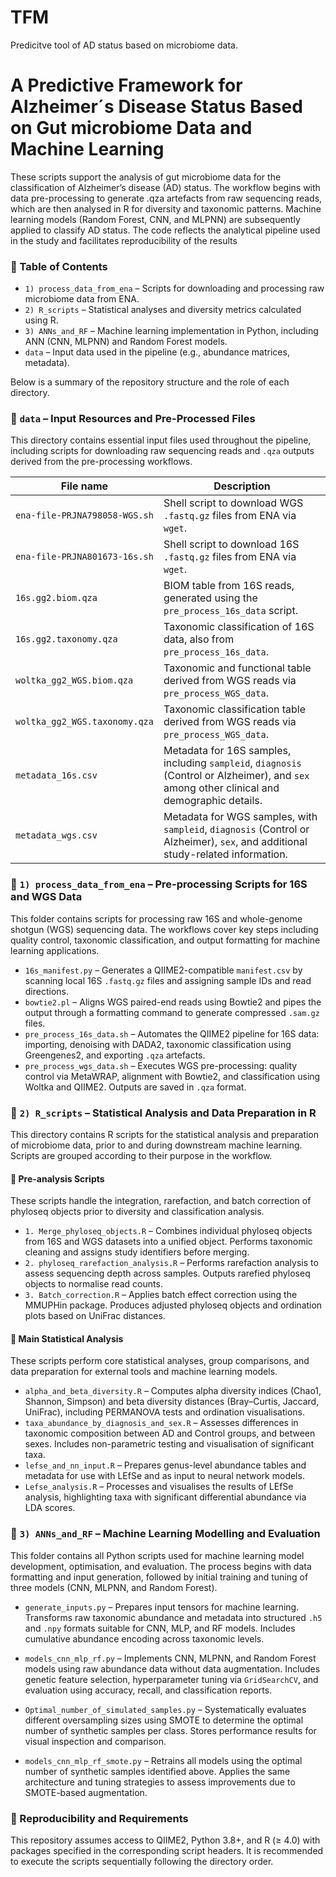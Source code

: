 # TFM
Predicitve tool of AD status based on microbiome data.
# A Predictive Framework for Alzheimer´s Disease Status Based on Gut microbiome Data and Machine Learning
These scripts support the analysis of gut microbiome data for the classification of Alzheimer’s disease (AD) status. The workflow begins with data pre-processing to generate .qza artefacts from raw sequencing reads, which are then analysed in R for diversity and taxonomic patterns. Machine learning models (Random Forest, CNN, and MLPNN) are subsequently applied to classify AD status. The code reflects the analytical pipeline used in the study and facilitates reproducibility of the results

### 📑 Table of Contents
- `1) process_data_from_ena` – Scripts for downloading and processing raw microbiome data from ENA.
- `2) R_scripts` – Statistical analyses and diversity metrics calculated using R.
- `3) ANNs_and_RF` – Machine learning implementation in Python, including ANN (CNN, MLPNN) and Random Forest models.
- `data` – Input data used in the pipeline (e.g., abundance matrices, metadata).


Below is a summary of the repository structure and the role of each directory.

### 📁 `data` – Input Resources and Pre-Processed Files
This directory contains essential input files used throughout the pipeline, including scripts for downloading raw sequencing reads and `.qza` outputs derived from the pre-processing workflows.

| File name                        | Description                                                                 |
|----------------------------------|-----------------------------------------------------------------------------|
| `ena-file-PRJNA798058-WGS.sh`   | Shell script to download WGS `.fastq.gz` files from ENA via `wget`.        |
| `ena-file-PRJNA801673-16s.sh`   | Shell script to download 16S `.fastq.gz` files from ENA via `wget`.        |
| `16s.gg2.biom.qza`              | BIOM table from 16S reads, generated using the `pre_process_16s_data` script. |
| `16s.gg2.taxonomy.qza`          | Taxonomic classification of 16S data, also from `pre_process_16s_data`.    |
| `woltka_gg2_WGS.biom.qza`       | Taxonomic and functional table derived from WGS reads via `pre_process_WGS_data`. |
| `woltka_gg2_WGS.taxonomy.qza`   | Taxonomic classification table derived from WGS reads via `pre_process_WGS_data`. |
| `metadata_16s.csv`              | Metadata for 16S samples, including `sampleid`, `diagnosis` (Control or Alzheimer), and `sex` among other clinical and demographic details. |
| `metadata_wgs.csv`              | Metadata for WGS samples, with `sampleid`, `diagnosis` (Control or Alzheimer), `sex`, and additional study-related information. |

### 📁 `1) process_data_from_ena` – Pre-processing Scripts for 16S and WGS Data
This folder contains scripts for processing raw 16S and whole-genome shotgun (WGS) sequencing data. The workflows cover key steps including quality control, taxonomic classification, and output formatting for machine learning applications.

- `16s_manifest.py` – Generates a QIIME2-compatible `manifest.csv` by scanning local 16S `.fastq.gz` files and assigning sample IDs and read directions.
- `bowtie2.pl` – Aligns WGS paired-end reads using Bowtie2 and pipes the output through a formatting command to generate compressed `.sam.gz` files.
- `pre_process_16s_data.sh` – Automates the QIIME2 pipeline for 16S data: importing, denoising with DADA2, taxonomic classification using Greengenes2, and exporting `.qza` artefacts.
- `pre_process_wgs_data.sh` – Executes WGS pre-processing: quality control via MetaWRAP, alignment with Bowtie2, and classification using Woltka and QIIME2. Outputs are saved in `.qza` format.

### 📁 `2) R_scripts` – Statistical Analysis and Data Preparation in R
This directory contains R scripts for the statistical analysis and preparation of microbiome data, prior to and during downstream machine learning. Scripts are grouped according to their purpose in the workflow.
#### 🔹 Pre-analysis Scripts
These scripts handle the integration, rarefaction, and batch correction of phyloseq objects prior to diversity and classification analysis.
- `1. Merge_phyloseq_objects.R` – Combines individual phyloseq objects from 16S and WGS datasets into a unified object. Performs taxonomic cleaning and assigns study identifiers before merging.
- `2. phyloseq_rarefaction_analysis.R` – Performs rarefaction analysis to assess sequencing depth across samples. Outputs rarefied phyloseq objects to normalise read counts.
- `3. Batch_correction.R` – Applies batch effect correction using the MMUPHin package. Produces adjusted phyloseq objects and ordination plots based on UniFrac distances.
#### 🔹 Main Statistical Analysis
These scripts perform core statistical analyses, group comparisons, and data preparation for external tools and machine learning models.
- `alpha_and_beta_diversity.R` – Computes alpha diversity indices (Chao1, Shannon, Simpson) and beta diversity distances (Bray–Curtis, Jaccard, UniFrac), including PERMANOVA tests and ordination visualisations.
- `taxa_abundance_by_diagnosis_and_sex.R` – Assesses differences in taxonomic composition between AD and Control groups, and between sexes. Includes non-parametric testing and visualisation of significant taxa.
- `lefse_and_nn_input.R` – Prepares genus-level abundance tables and metadata for use with LEfSe and as input to neural network models.
- `Lefse_analysis.R` – Processes and visualises the results of LEfSe analysis, highlighting taxa with significant differential abundance via LDA scores.

### 📁 `3) ANNs_and_RF` – Machine Learning Modelling and Evaluation
This folder contains all Python scripts used for machine learning model development, optimisation, and evaluation. The process begins with data formatting and input generation, followed by initial training and tuning of three models (CNN, MLPNN, and Random Forest). 

- `generate_inputs.py` – Prepares input tensors for machine learning. Transforms raw taxonomic abundance and metadata into structured `.h5` and `.npy` formats suitable for CNN, MLP, and RF models. Includes cumulative abundance encoding across taxonomic levels.

- `models_cnn_mlp_rf.py` – Implements CNN, MLPNN, and Random Forest models using raw abundance data without data augmentation. Includes genetic feature selection, hyperparameter tuning via `GridSearchCV`, and evaluation using accuracy, recall, and classification reports.

- `Optimal_number_of_simulated_samples.py` – Systematically evaluates different oversampling sizes using SMOTE to determine the optimal number of synthetic samples per class. Stores performance results for visual inspection and comparison.

- `models_cnn_mlp_rf_smote.py` – Retrains all models using the optimal number of synthetic samples identified above. Applies the same architecture and tuning strategies to assess improvements due to SMOTE-based augmentation.

### 📌 Reproducibility and Requirements
This repository assumes access to QIIME2, Python 3.8+, and R (≥ 4.0) with packages specified in the corresponding script headers. It is recommended to execute the scripts sequentially following the directory order.
